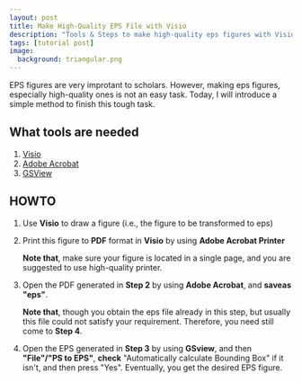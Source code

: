 ```yaml
---
layout: post
title: Make High-Quality EPS File with Visio
description: "Tools & Steps to make high-quality eps figures with Visio."
tags: [tutorial post]
image:
  background: triangular.png
---
```


EPS figures are very improtant to scholars. However, making eps figures, especially high-quality ones is not an easy task. Today, I will introduce a simple method to finish this tough task.

## What tools are needed
1. [Visio](http://pan.baidu.com/s/1gd0G0EZ)
2. [Adobe Acrobat](http://pan.baidu.com/s/1CvVJo)
3. [GSView](http://pan.baidu.com/s/1wMRvC)

## HOWTO

1. Use **Visio** to draw a figure (i.e., the figure to be transformed to eps)

2. Print this figure to **PDF** format in **Visio** by using **Adobe Acrobat Printer**
 
    **Note that**, make sure your figure is located in a single page, and you are suggested to use high-quality printer.

3. Open the PDF generated in **Step 2** by using **Adobe Acrobat**, and **saveas "eps"**.

    **Note that**, though you obtain the eps file already in this step, but usually this file could not satisfy your requirement. Therefore, you need still come to **Step 4**.

4. Open the EPS generated in **Step 3** by using **GSview**, and then **"File"/"PS to EPS"**, **check** "Automatically calculate Bounding Box" if it isn't, and then press "Yes". Eventually, you get the desired EPS figure.
